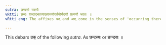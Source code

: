 ```yaml
---
sutra: छन्दसो यदणौ
vRtti: छन्दः शब्दाद्भवव्याख्यानयोरर्थयोर्यदणौ प्रत्ययौ भवतः ॥
vRtti_eng: The affixes यत् and अण् come in the senses of 'occurring therein' and 'a commentary thereon', after the word _Chhandas_.

---
```

This debars ठक् of the following _sutra_. As छन्दस्यः or छान्दसः ॥